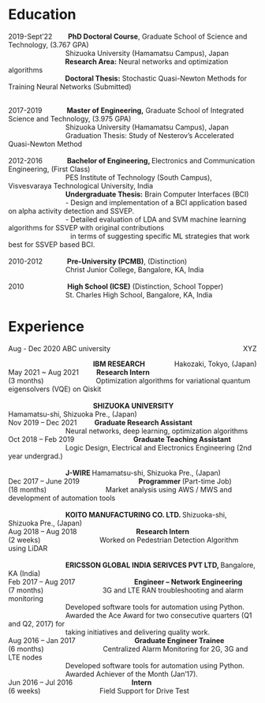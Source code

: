 <h1> Education </h1>
2019-Sept’22	&emsp;&emsp;<b>PhD Doctoral Course</b>, Graduate School of Science and Technology, (3.767 GPA)</br>
              &emsp;&emsp;&emsp;&emsp;&emsp;&emsp;&emsp;&emsp; Shizuoka University (Hamamatsu Campus), Japan </br>
              &emsp;&emsp;&emsp;&emsp;&emsp;&emsp;&emsp;&emsp;<b> Research Area:</b> Neural networks and optimization algorithms </br>
              &emsp;&emsp;&emsp;&emsp;&emsp;&emsp;&emsp;&emsp;<b> Doctoral Thesis:</b> Stochastic Quasi-Newton Methods for Training Neural Networks (Submitted) </br></br>
    
2017-2019	    &emsp;&emsp;&emsp; <b> Master of Engineering,</b> Graduate School of Integrated Science and Technology, (3.975 GPA)</br>
		          &emsp;&emsp;&emsp;&emsp;&emsp;&emsp;&emsp;&emsp; Shizuoka University (Hamamatsu Campus), Japan </br>
              &emsp;&emsp;&emsp;&emsp;&emsp;&emsp;&emsp;&emsp; Graduation Thesis: Study of Nesterov’s Accelerated Quasi-Newton Method </br></br>
2012-2016	    &emsp;&emsp;&emsp; <b> Bachelor of Engineering, </b> Electronics and Communication Engineering, (First Class) </br>
		          &emsp;&emsp;&emsp;&emsp;&emsp;&emsp;&emsp;&emsp; PES Institute of Technology (South Campus), Visvesvaraya Technological University, India </br>
		          &emsp;&emsp;&emsp;&emsp;&emsp;&emsp;&emsp;&emsp; <b> Undergraduate Thesis:</b> Brain Computer Interfaces (BCI)</br>
              &emsp;&emsp;&emsp;&emsp;&emsp;&emsp;&emsp;&emsp; - Design and implementation of a BCI application based on alpha activity detection and SSVEP.</br>
              &emsp;&emsp;&emsp;&emsp;&emsp;&emsp;&emsp;&emsp; - Detailed evaluation of LDA and SVM machine learning algorithms for SSVEP with original contributions </br>
              &emsp;&emsp;&emsp;&emsp;&emsp;&emsp;&emsp;&emsp;&emsp;in terms of suggesting specific ML strategies that work best for SSVEP based BCI. </br></br>
2010-2012     &emsp;&emsp;&emsp; <b> Pre-University (PCMB)</b>, (Distinction)</br>
		          &emsp;&emsp;&emsp;&emsp;&emsp;&emsp;&emsp;&emsp; Christ Junior College, Bangalore, KA, India </br></br>
2010		      &emsp;&emsp;&emsp;&emsp;&emsp;&emsp;<b>High School (ICSE)</b> (Distinction, School Topper) </br>
		          &emsp;&emsp;&emsp;&emsp;&emsp;&emsp;&emsp;&emsp; St. Charles High School, Bangalore, KA, India </br>
 

<h1>Experience</h1>
<p style="text-align:left;">
    Aug - Dec 2020
	<span style="float:center;">
        ABC university
    </span>
    <span style="float:right;">
        XYZ
    </span>
</p>
                      &emsp;&emsp;&emsp;&emsp;&emsp;&emsp;&emsp;&emsp;&emsp;&emsp;&emsp;&emsp; <b> IBM RESEARCH </b>  	<div style="float: right"> Hakozaki, Tokyo, (Japan)</div></br>
May 2021 ~ Aug 2021		&emsp;&emsp; <b>Research Intern </b> </br>
(3 months)			      &emsp;&emsp;&emsp;&emsp;&emsp;&emsp;&emsp; Optimization algorithms for variational quantum eigensolvers (VQE) on Qiskit</br></br>
                      &emsp;&emsp;&emsp;&emsp;&emsp;&emsp;&emsp;&emsp;&emsp;&emsp;&emsp;&emsp; <b> SHIZUOKA UNIVERSITY </b>&emsp;&emsp;&emsp;&emsp;&emsp;&emsp;&emsp;&emsp;&emsp; Hamamatsu-shi, Shizuoka Pre., (Japan)</br>
Nov 2019 – Dec 2021		&emsp;&emsp; <b> Graduate Research Assistant </b></br>
				              &emsp;&emsp;&emsp;&emsp;&emsp;&emsp;&emsp;&emsp; Neural networks, deep learning, optimization algorithms </br>
Oct 2018 – Feb 2019		&emsp;&emsp;&emsp;&emsp;&emsp;&emsp;&emsp;&emsp; <b> Graduate Teaching Assistant </b> </br>
				              &emsp;&emsp;&emsp;&emsp;&emsp;&emsp;&emsp;&emsp; Logic Design, Electrical and Electronics Engineering (2nd year undergrad.)</br></br>
                      &emsp;&emsp;&emsp;&emsp;&emsp;&emsp;&emsp;&emsp; <b> J-WIRE </b>  						         		     Hamamatsu-shi, Shizuoka Pre., (Japan)</br>
Dec 2017 – June 2019	&emsp;&emsp;&emsp;&emsp;&emsp;&emsp;&emsp;&emsp; <b> Programmer </b> (Part-time Job)</br> 							
(18 months)			      &emsp;&emsp;&emsp;&emsp;&emsp;&emsp;&emsp;&emsp; Market analysis using AWS / MWS and development of automation tools </br></br>
                      &emsp;&emsp;&emsp;&emsp;&emsp;&emsp;&emsp;&emsp; <b> KOITO MANUFACTURING CO. LTD. </b>  				         Shizuoka-shi, Shizuoka Pre., (Japan)</br>
Aug 2018 – Aug 2018		&emsp;&emsp;&emsp;&emsp;&emsp;&emsp;&emsp;&emsp; <b> Research Intern </b> </br>
(2 weeks)			        &emsp;&emsp;&emsp;&emsp;&emsp;&emsp;&emsp;&emsp; Worked on Pedestrian Detection Algorithm using LiDAR</br></br>
                      &emsp;&emsp;&emsp;&emsp;&emsp;&emsp;&emsp;&emsp; <b> ERICSSON GLOBAL INDIA SERIVCES PVT LTD, </b>  				    Bangalore, KA (India)</br>
Feb 2017 – Aug 2017		&emsp;&emsp;&emsp;&emsp;&emsp;&emsp;&emsp;&emsp; <b> Engineer – Network Engineering </b> </br>
(7 months)			      &emsp;&emsp;&emsp;&emsp;&emsp;&emsp;&emsp;&emsp; 3G and LTE RAN troubleshooting and alarm monitoring </br>
				              &emsp;&emsp;&emsp;&emsp;&emsp;&emsp;&emsp;&emsp; Developed software tools for automation using Python. </br>
                      &emsp;&emsp;&emsp;&emsp;&emsp;&emsp;&emsp;&emsp; Awarded the Ace Award for two consecutive quarters (Q1 and Q2, 2017) for </br>
                      &emsp;&emsp;&emsp;&emsp;&emsp;&emsp;&emsp;&emsp; taking initiatives and delivering quality work.	 </br>
Aug 2016 – Jan 2017		&emsp;&emsp;&emsp;&emsp;&emsp;&emsp;&emsp;&emsp; <b> Graduate Engineer Trainee	</b> </br>
(6 months)			      &emsp;&emsp;&emsp;&emsp;&emsp;&emsp;&emsp;&emsp; Centralized Alarm Monitoring for 2G, 3G and LTE nodes </br>
				              &emsp;&emsp;&emsp;&emsp;&emsp;&emsp;&emsp;&emsp; Developed software tools for automation using Python. </br>
				              &emsp;&emsp;&emsp;&emsp;&emsp;&emsp;&emsp;&emsp; Awarded Achiever of the Month (Jan’17). </br> 
Jun 2016 – Jul 2016		&emsp;&emsp;&emsp;&emsp;&emsp;&emsp;&emsp;&emsp; <b> Intern	</b> </br>
(6 weeks)			        &emsp;&emsp;&emsp;&emsp;&emsp;&emsp;&emsp;&emsp; Field Support for Drive Test </br>
             
